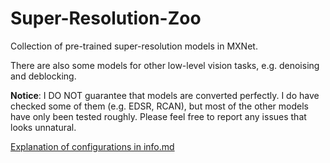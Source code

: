 # Super-Resolution-Zoo
Collection of pre-trained super-resolution models in MXNet.

There are also some models for other low-level vision tasks, e.g. denoising and deblocking.

**Notice**: I DO NOT guarantee that models are converted perfectly. I do have checked some of them (e.g. EDSR, RCAN), but most of the other models have only been tested roughly. Please feel free to report any issues that looks unnatural.

[Explanation of configurations in info.md](https://github.com/WolframRhodium/Super-Resolution-Zoo/wiki/Explanation-of-configurations-in-info.md)
